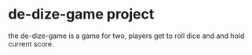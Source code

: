 # de-dize-game project

the de-dize-game is a game for two, players get to roll dice and and hold current score.
